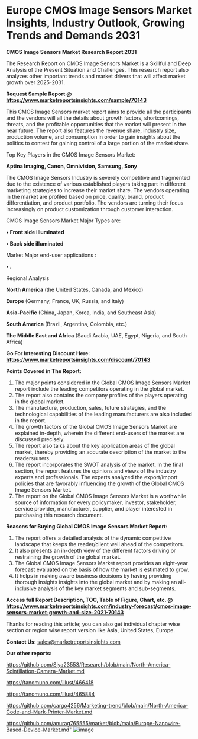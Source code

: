 # Europe CMOS Image Sensors Market Insights, Industry Outlook, Growing Trends and Demands 2031

<strong>CMOS Image Sensors Market Research Report 2031</strong>

The Research Report on CMOS Image Sensors Market is a Skillful and Deep Analysis of the Present Situation and Challenges. This research report also analyzes other important trends and market drivers that will affect market growth over 2025-2031.

<strong>Request Sample Report @ <a href=https://www.marketreportsinsights.com/sample/70143>https://www.marketreportsinsights.com/sample/70143</a></strong>

This CMOS Image Sensors market report aims to provide all the participants and the vendors will all the details about growth factors, shortcomings, threats, and the profitable opportunities that the market will present in the near future. The report also features the revenue share, industry size, production volume, and consumption in order to gain insights about the politics to contest for gaining control of a large portion of the market share.

Top Key Players in the CMOS Image Sensors Market:

<strong>Aptina Imaging, Canon, Omnivision, Samsung, Sony</strong>

The CMOS Image Sensors Industry is severely competitive and fragmented due to the existence of various established players taking part in different marketing strategies to increase their market share. The vendors operating in the market are profiled based on price, quality, brand, product differentiation, and product portfolio. The vendors are turning their focus increasingly on product customization through customer interaction.

CMOS Image Sensors Market Major Types are:

<strong>• Front side illuminated

• Back side illuminated</strong>

Market Major end-user applications :

<strong>• .</strong>

Regional Analysis

</u><strong><b>North America</b></strong> (the United States, Canada, and Mexico)

<strong><b>Europe </b></strong>(Germany, France, UK, Russia, and Italy)

<strong><b>Asia-Pacific</b></strong> (China, Japan, Korea, India, and Southeast Asia)

<strong><b>South America</b></strong> (Brazil, Argentina, Colombia, etc.)

<strong><b>The Middle East and Africa</b></strong> (Saudi Arabia, UAE, Egypt, Nigeria, and South Africa)

<strong>Go For Interesting Discount Here: <a href=https://www.marketreportsinsights.com/discount/70143>https://www.marketreportsinsights.com/discount/70143</a></strong>

<strong>Points Covered in The Report:</strong>
<ol>
  <li>The major points considered in the Global CMOS Image Sensors Market report include the leading competitors operating in the global market.</li>
  <li>The report also contains the company profiles of the players operating in the global market.</li>
  <li>The manufacture, production, sales, future strategies, and the technological capabilities of the leading manufacturers are also included in the report.</li>
  <li>The growth factors of the Global CMOS Image Sensors Market are explained in-depth, wherein the different end-users of the market are discussed precisely.</li>
  <li>The report also talks about the key application areas of the global market, thereby providing an accurate description of the market to the readers/users.</li>
  <li>The report incorporates the SWOT analysis of the market. In the final section, the report features the opinions and views of the industry experts and professionals. The experts analyzed the export/import policies that are favorably influencing the growth of the Global CMOS Image Sensors Market.</li>
  <li>The report on the Global CMOS Image Sensors Market is a worthwhile source of information for every policymaker, investor, stakeholder, service provider, manufacturer, supplier, and player interested in purchasing this research document.</li>
</ol>
<strong>Reasons for Buying Global CMOS Image Sensors Market Report:</strong>

<ol>
  <li>The report offers a detailed analysis of the dynamic competitive landscape that keeps the reader/client well ahead of the competitors.</li>
  <li>It also presents an in-depth view of the different factors driving or restraining the growth of the global market.</li>
  <li>The Global CMOS Image Sensors Market report provides an eight-year forecast evaluated on the basis of how the market is estimated to grow.</li>
  <li>It helps in making aware business decisions by having providing thorough insights insights into the global market and by making an all-inclusive analysis of the key market segments and sub-segments.</li>
</ol>
<strong>Access full Report Description, TOC, Table of Figure, Chart, etc. @ <a href=https://www.marketreportsinsights.com/industry-forecast/cmos-image-sensors-market-growth-and-size-2021-70143>https://www.marketreportsinsights.com/industry-forecast/cmos-image-sensors-market-growth-and-size-2021-70143</a></strong>


Thanks for reading this article; you can also get individual chapter wise section or region wise report version like Asia, United States, Europe.

<strong>Contact Us:</strong>
sales@marketreportsinsights.com

<strong>Our other reports:</strong>

<a href=https://github.com/Siya23553/Research/blob/main/North-America-Scintillation-Camera-Market.md>https://github.com/Siya23553/Research/blob/main/North-America-Scintillation-Camera-Market.md</a>

<a href=https://tanomuno.com/illust/466418>https://tanomuno.com/illust/466418</a>

<a href=https://tanomuno.com/illust/465884>https://tanomuno.com/illust/465884</a>

<a href=https://github.com/cargo4256/Marketing-trend/blob/main/North-America-Code-and-Mark-Printer-Market.md>https://github.com/cargo4256/Marketing-trend/blob/main/North-America-Code-and-Mark-Printer-Market.md</a>

<a href=https://github.com/anurag765555/market/blob/main/Europe-Nanowire-Based-Device-Market.md>https://github.com/anurag765555/market/blob/main/Europe-Nanowire-Based-Device-Market.md</a>"
![image](https://github.com/user-attachments/assets/3a7f3b72-f955-43ed-bfc0-708ca343d309)
